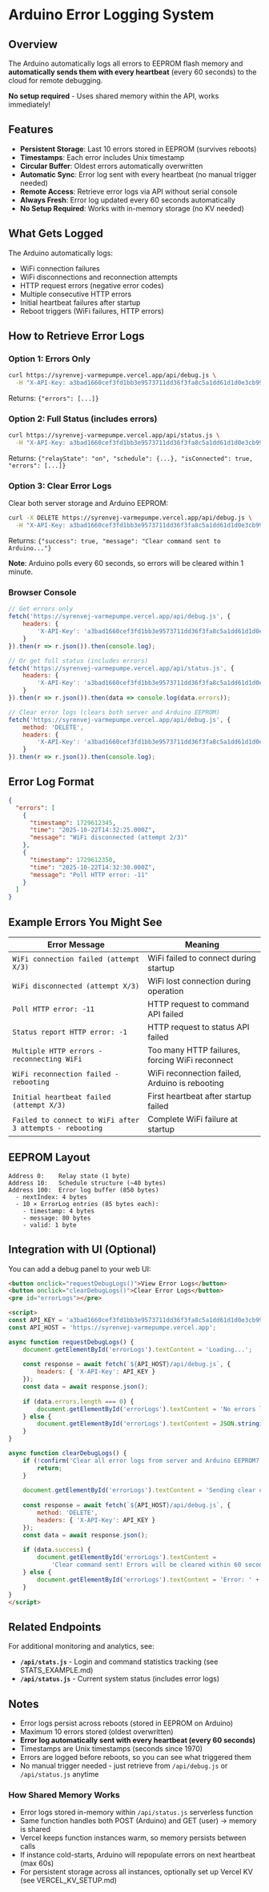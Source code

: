 # Arduino Error Logging System

## Overview

The Arduino automatically logs all errors to EEPROM flash memory and **automatically sends them with every heartbeat** (every 60 seconds) to the cloud for remote debugging.

**No setup required** - Uses shared memory within the API, works immediately!

## Features

- **Persistent Storage**: Last 10 errors stored in EEPROM (survives reboots)
- **Timestamps**: Each error includes Unix timestamp
- **Circular Buffer**: Oldest errors automatically overwritten
- **Automatic Sync**: Error log sent with every heartbeat (no manual trigger needed)
- **Remote Access**: Retrieve error logs via API without serial console
- **Always Fresh**: Error log updated every 60 seconds automatically
- **No Setup Required**: Works with in-memory storage (no KV needed)

## What Gets Logged

The Arduino automatically logs:
- WiFi connection failures
- WiFi disconnections and reconnection attempts
- HTTP request errors (negative error codes)
- Multiple consecutive HTTP errors
- Initial heartbeat failures after startup
- Reboot triggers (WiFi failures, HTTP errors)

## How to Retrieve Error Logs

### Option 1: Errors Only

```bash
curl https://syrenvej-varmepumpe.vercel.app/api/debug.js \
  -H "X-API-Key: a3bad1660cef3fd1bb3e9573711dd36f3fa8c5a1dd61d1d0e3cb991e330b1fa4"
```

Returns: `{"errors": [...]}`

### Option 2: Full Status (includes errors)

```bash
curl https://syrenvej-varmepumpe.vercel.app/api/status.js \
  -H "X-API-Key: a3bad1660cef3fd1bb3e9573711dd36f3fa8c5a1dd61d1d0e3cb991e330b1fa4"
```

Returns: `{"relayState": "on", "schedule": {...}, "isConnected": true, "errors": [...]}`

### Option 3: Clear Error Logs

Clear both server storage and Arduino EEPROM:

```bash
curl -X DELETE https://syrenvej-varmepumpe.vercel.app/api/debug.js \
  -H "X-API-Key: a3bad1660cef3fd1bb3e9573711dd36f3fa8c5a1dd61d1d0e3cb991e330b1fa4"
```

Returns: `{"success": true, "message": "Clear command sent to Arduino..."}`

**Note**: Arduino polls every 60 seconds, so errors will be cleared within 1 minute.

### Browser Console

```javascript
// Get errors only
fetch('https://syrenvej-varmepumpe.vercel.app/api/debug.js', {
    headers: {
        'X-API-Key': 'a3bad1660cef3fd1bb3e9573711dd36f3fa8c5a1dd61d1d0e3cb991e330b1fa4'
    }
}).then(r => r.json()).then(console.log);

// Or get full status (includes errors)
fetch('https://syrenvej-varmepumpe.vercel.app/api/status.js', {
    headers: {
        'X-API-Key': 'a3bad1660cef3fd1bb3e9573711dd36f3fa8c5a1dd61d1d0e3cb991e330b1fa4'
    }
}).then(r => r.json()).then(data => console.log(data.errors));

// Clear error logs (clears both server and Arduino EEPROM)
fetch('https://syrenvej-varmepumpe.vercel.app/api/debug.js', {
    method: 'DELETE',
    headers: {
        'X-API-Key': 'a3bad1660cef3fd1bb3e9573711dd36f3fa8c5a1dd61d1d0e3cb991e330b1fa4'
    }
}).then(r => r.json()).then(console.log);
```

## Error Log Format

```json
{
  "errors": [
    {
      "timestamp": 1729612345,
      "time": "2025-10-22T14:32:25.000Z",
      "message": "WiFi disconnected (attempt 2/3)"
    },
    {
      "timestamp": 1729612350,
      "time": "2025-10-22T14:32:30.000Z",
      "message": "Poll HTTP error: -11"
    }
  ]
}
```

## Example Errors You Might See

| Error Message | Meaning |
|--------------|---------|
| `WiFi connection failed (attempt X/3)` | WiFi failed to connect during startup |
| `WiFi disconnected (attempt X/3)` | WiFi lost connection during operation |
| `Poll HTTP error: -11` | HTTP request to command API failed |
| `Status report HTTP error: -1` | HTTP request to status API failed |
| `Multiple HTTP errors - reconnecting WiFi` | Too many HTTP failures, forcing WiFi reconnect |
| `WiFi reconnection failed - rebooting` | WiFi reconnection failed, Arduino is rebooting |
| `Initial heartbeat failed (attempt X/3)` | First heartbeat after startup failed |
| `Failed to connect to WiFi after 3 attempts - rebooting` | Complete WiFi failure at startup |

## EEPROM Layout

```
Address 0:    Relay state (1 byte)
Address 10:   Schedule structure (~40 bytes)
Address 100:  Error log buffer (850 bytes)
  - nextIndex: 4 bytes
  - 10 × ErrorLog entries (85 bytes each):
    - timestamp: 4 bytes
    - message: 80 bytes
    - valid: 1 byte
```

## Integration with UI (Optional)

You can add a debug panel to your web UI:

```html
<button onclick="requestDebugLogs()">View Error Logs</button>
<button onclick="clearDebugLogs()">Clear Error Logs</button>
<pre id="errorLogs"></pre>

<script>
const API_KEY = 'a3bad1660cef3fd1bb3e9573711dd36f3fa8c5a1dd61d1d0e3cb991e330b1fa4';
const API_HOST = 'https://syrenvej-varmepumpe.vercel.app';

async function requestDebugLogs() {
    document.getElementById('errorLogs').textContent = 'Loading...';
    
    const response = await fetch(`${API_HOST}/api/debug.js`, {
        headers: { 'X-API-Key': API_KEY }
    });
    const data = await response.json();
    
    if (data.errors.length === 0) {
        document.getElementById('errorLogs').textContent = 'No errors logged ✅';
    } else {
        document.getElementById('errorLogs').textContent = JSON.stringify(data, null, 2);
    }
}

async function clearDebugLogs() {
    if (!confirm('Clear all error logs from server and Arduino EEPROM?')) {
        return;
    }
    
    document.getElementById('errorLogs').textContent = 'Sending clear command...';
    
    const response = await fetch(`${API_HOST}/api/debug.js`, {
        method: 'DELETE',
        headers: { 'X-API-Key': API_KEY }
    });
    const data = await response.json();
    
    if (data.success) {
        document.getElementById('errorLogs').textContent = 
            'Clear command sent! Errors will be cleared within 60 seconds.\nClick "View Error Logs" to refresh.';
    } else {
        document.getElementById('errorLogs').textContent = 'Error: ' + data.message;
    }
}
</script>
```

## Related Endpoints

For additional monitoring and analytics, see:
- **`/api/stats.js`** - Login and command statistics tracking (see STATS_EXAMPLE.md)
- **`/api/status.js`** - Current system status (includes error logs)

## Notes

- Error logs persist across reboots (stored in EEPROM on Arduino)
- Maximum 10 errors stored (oldest overwritten)
- **Error log automatically sent with every heartbeat (every 60 seconds)**
- Timestamps are Unix timestamps (seconds since 1970)
- Errors are logged before reboots, so you can see what triggered them
- No manual trigger needed - just retrieve from `/api/debug.js` or `/api/status.js` anytime

### How Shared Memory Works

- Error logs stored in-memory within `/api/status.js` serverless function
- Same function handles both POST (Arduino) and GET (user) → memory is shared
- Vercel keeps function instances warm, so memory persists between calls
- If instance cold-starts, Arduino will repopulate errors on next heartbeat (max 60s)
- For persistent storage across all instances, optionally set up Vercel KV (see VERCEL_KV_SETUP.md)


